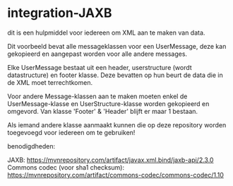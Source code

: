 # integration-JAXB

dit is een hulpmiddel voor iedereen om XML aan te maken van data. 

Dit voorbeeld bevat alle messageklassen voor een UserMessage, deze kan gekopieerd en aangepast worden voor alle andere messages.

Elke UserMessage bestaat uit een header, userstructure (wordt datastructure) en footer klasse. Deze bevatten op hun beurt de data die in de XML moet terrechtkomen.

Voor andere Message-klassen aan te maken moeten enkel de UserMessage-klasse en UserStructure-klasse worden gekopieerd en omgevord. Van klasse 'Footer' & 'Header' blijft er maar 1 bestaan.

Als iemand andere klasse aanmaakt kunnen die op deze repository worden toegevoegd voor iedereen om te gebruiken!

benodigdheden:  

JAXB: https://mvnrepository.com/artifact/javax.xml.bind/jaxb-api/2.3.0  
Commons codec (voor sha1 checksum): https://mvnrepository.com/artifact/commons-codec/commons-codec/1.10
